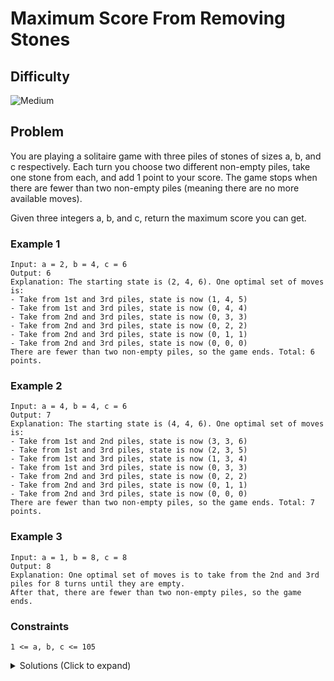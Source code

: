 # Maximum Score From Removing Stones

## Difficulty

![Medium](https://img.shields.io/badge/medium-ef6c00?style=for-the-badge&logoColor=white)

## Problem

You are playing a solitaire game with three piles of stones of sizes a​​​​​​, b,​​​​​​ and c​​​​​​ respectively. Each turn you choose two different non-empty piles, take one stone from each, and add 1 point to your score. The game stops when there are fewer than two non-empty piles (meaning there are no more available moves).

Given three integers a​​​​​, b,​​​​​ and c​​​​​, return the maximum score you can get.

### Example 1

```
Input: a = 2, b = 4, c = 6
Output: 6
Explanation: The starting state is (2, 4, 6). One optimal set of moves is:
- Take from 1st and 3rd piles, state is now (1, 4, 5)
- Take from 1st and 3rd piles, state is now (0, 4, 4)
- Take from 2nd and 3rd piles, state is now (0, 3, 3)
- Take from 2nd and 3rd piles, state is now (0, 2, 2)
- Take from 2nd and 3rd piles, state is now (0, 1, 1)
- Take from 2nd and 3rd piles, state is now (0, 0, 0)
There are fewer than two non-empty piles, so the game ends. Total: 6 points.
```

### Example 2

```
Input: a = 4, b = 4, c = 6
Output: 7
Explanation: The starting state is (4, 4, 6). One optimal set of moves is:
- Take from 1st and 2nd piles, state is now (3, 3, 6)
- Take from 1st and 3rd piles, state is now (2, 3, 5)
- Take from 1st and 3rd piles, state is now (1, 3, 4)
- Take from 1st and 3rd piles, state is now (0, 3, 3)
- Take from 2nd and 3rd piles, state is now (0, 2, 2)
- Take from 2nd and 3rd piles, state is now (0, 1, 1)
- Take from 2nd and 3rd piles, state is now (0, 0, 0)
There are fewer than two non-empty piles, so the game ends. Total: 7 points.
```

### Example 3

```
Input: a = 1, b = 8, c = 8
Output: 8
Explanation: One optimal set of moves is to take from the 2nd and 3rd piles for 8 turns until they are empty.
After that, there are fewer than two non-empty piles, so the game ends.
```

### Constraints

`1 <= a, b, c <= 105`

<details>
  <summary>Solutions (Click to expand)</summary>

### Explanation

#### Two Piles

If we want every stone to have a pair, we can simplify this problem by instead combining the two smaller piles into one. We do this optimistically because we want all the stone of the greatest pile, `c`, to pair with all the nodes of the lesser piles, `a` and `b`.

```
greater =  ******

lesser =  ** | ****

greater = * *   * * * *
lesser =  * * | * * * *
```

If the sum of the two lesser piles ends up being equal to the size of the greater pile, then all stones have a pair. We can have at most `(a + b + c)/ 2` pairs or points.

If the sum of the two lesser piles ends up being greater than the size of the greater pile, then all the stones in `c` will have pairs plus all remaining stones that can have a pair will have one. We can have at most `c` + `(a' + b') / 2` also expressed as `truncate((a + b + c) / 2)`

If we run into a scenario where sum of the two lesser piles ends up being less than the greater pile, then all the stones in `a` and `b` will have pairs while all of the remaining stones in `c` cannot be paired. We can have at most `(a + b + c) - c`

Time: `O(1)`

Space: `O(1)`

- [JavaScript](./maximum-score-from-removing-stones.js)
- [TypeScript](./maximum-score-from-removing-stones.ts)
- [Java](./maximum-score-from-removing-stones.java)
- [Go](./maximum-score-from-removing-stones.go)

</details>
